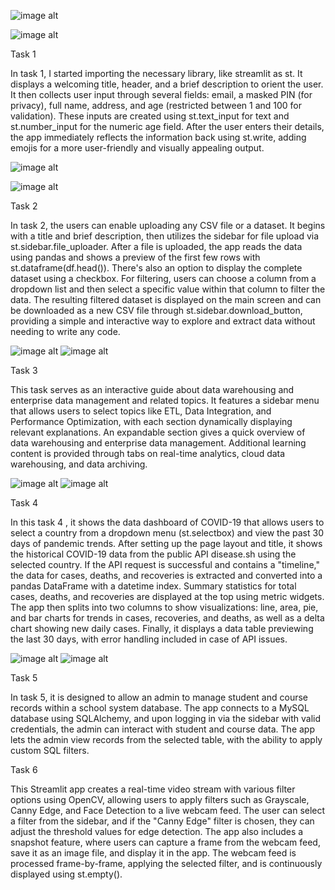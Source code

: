 
![image alt](https://github.com/BahintingRejean/ITBAN2_Streamlit_Activity_Bahinting/blob/baf89c8ae4d4b1eeee03ccf7b17b34a5f100e86d/Screenshot%20(211).png)

![image alt](https://github.com/BahintingRejean/ITBAN2_Streamlit_Activity_Bahinting/blob/9cda7678069ff5ee57cc2439c1f1243ef816d48f/Activity1.png)

Task 1

In task 1, I started importing the necessary library, like streamlit as st. It displays a welcoming title, header, and a brief description to orient the user. It then collects user input through several fields: email, a masked PIN (for privacy), full name, address, and age (restricted between 1 and 100 for validation). These inputs are created using st.text_input for text and st.number_input for the numeric age field. After the user enters their details, the app immediately reflects the information back using st.write, adding emojis for a more user-friendly and visually appealing output.


![image alt](https://github.com/BahintingRejean/ITBAN2_Streamlit_Activity_Bahinting/blob/5d510cc4f4270ca3270d33fd94d07dc8525e289b/Screenshot%20(212).png)

![image alt](https://github.com/BahintingRejean/ITBAN2_Streamlit_Activity_Bahinting/blob/cc13d08459c7d4e100d600b2d9ec4fd3f0d7f8cb/Activity2.png)

Task 2

In task 2, the users can enable uploading any CSV file or a dataset. It begins with a title and brief description, then utilizes the sidebar for file upload via st.sidebar.file_uploader. After a file is uploaded, the app reads the data using pandas and shows a preview of the first few rows with st.dataframe(df.head()). There's also an option to display the complete dataset using a checkbox. For filtering, users can choose a column from a dropdown list and then select a specific value within that column to filter the data. The resulting filtered dataset is displayed on the main screen and can be downloaded as a new CSV file through st.sidebar.download_button, providing a simple and interactive way to explore and extract data without needing to write any code.


![image alt](https://github.com/BahintingRejean/ITBAN2_Streamlit_Activity_Bahinting/blob/b49ddc47f508bcf5bbd34707a0ba03dcb9f4992b/Screenshot%20(214).png)
![image alt](https://github.com/BahintingRejean/ITBAN2_Streamlit_Activity_Bahinting/blob/a4ac1987af9f3dc6690c94391e62c744797f85d6/Activity3_1.png)


Task 3

This task serves as an interactive guide about data warehousing and enterprise data management and related topics. It features a sidebar menu that allows users to select topics like ETL, Data Integration, and Performance Optimization, with each section dynamically displaying relevant explanations. An expandable section gives a quick overview of data warehousing and enterprise data management. Additional learning content is provided through tabs on real-time analytics, cloud data warehousing, and data archiving.


![image alt](https://github.com/BahintingRejean/ITBAN2_Streamlit_Activity_Bahinting/blob/217362c36c22fc84effa425cfd4770ed15b86678/Screenshot%20(218).png)
![image alt](https://github.com/BahintingRejean/ITBAN2_Streamlit_Activity_Bahinting/blob/ca44eb8d6059176270b852755ec65b6013299a09/Activity4_1.png)


Task 4

In this task 4 , it shows the data dashboard of COVID-19 that allows users to select a country from a dropdown menu (st.selectbox) and view the past 30 days of pandemic trends. After setting up the page layout and title, it shows the historical COVID-19 data from the public API disease.sh using the selected country. If the API request is successful and contains a "timeline," the data for cases, deaths, and recoveries is extracted and converted into a pandas DataFrame with a datetime index. Summary statistics for total cases, deaths, and recoveries are displayed at the top using metric widgets. The app then splits into two columns to show visualizations: line, area, pie, and bar charts for trends in cases, recoveries, and deaths, as well as a delta chart showing new daily cases. Finally, it displays a data table previewing the last 30 days, with error handling included in case of API issues.


![image alt](https://github.com/BahintingRejean/ITBAN2_Streamlit_Activity_Bahinting/blob/9a5e2ea78147688c27c7d6771b12f59f5787ff41/Screenshot%20(221).png)
![image alt](https://github.com/BahintingRejean/ITBAN2_Streamlit_Activity_Bahinting/blob/8ffd40fb89de85b64558abd7e2ba4ee6e9a77022/Activity5_1.png)


Task 5

In task 5, it is designed to allow an admin to manage student and course records within a school system database. The app connects to a MySQL database using SQLAlchemy, and upon logging in via the sidebar with valid credentials, the admin can interact with student and course data. The app lets the admin view records from the selected table, with the ability to apply custom SQL filters. 



Task 6 



This Streamlit app creates a real-time video stream with various filter options using OpenCV, allowing users to apply filters such as Grayscale, Canny Edge, and Face Detection to a live webcam feed. The user can select a filter from the sidebar, and if the "Canny Edge" filter is chosen, they can adjust the threshold values for edge detection. The app also includes a snapshot feature, where users can capture a frame from the webcam feed, save it as an image file, and display it in the app. The webcam feed is processed frame-by-frame, applying the selected filter, and is continuously displayed using st.empty(). 
